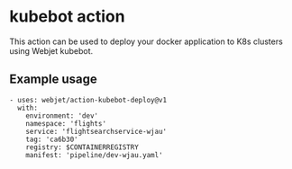 # kubebot action

This action can be used to deploy your docker application to K8s clusters using Webjet kubebot.

## Example usage

```
- uses: webjet/action-kubebot-deploy@v1
  with:
    environment: 'dev'
    namespace: 'flights'
    service: 'flightsearchservice-wjau'
    tag: 'ca6b30'
    registry: $CONTAINERREGISTRY
    manifest: 'pipeline/dev-wjau.yaml'

```